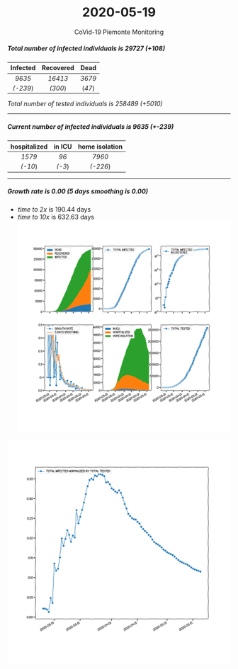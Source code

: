 <div align='center'>

# 2020-05-19
CoVid-19 Piemonte Monitoring
</div>

##### Total number of infected individuals is 29727 (+108)
Infected | Recovered | Dead
:---: | :---: | :---:
*9635* | *16413* | *3679*
*(-239*) | *(300*) | (*47*)

*Total number of tested individuals is 258489 (+5010)*
***
##### Current number of infected individuals is 9635 (+-239)
hospitalized | in ICU | home isolation
:---: | :---: | :---:
*1579* |*96* |*7960*
*(-10*) |*(-3*) |*(-226*)
***
##### Growth rate is 0.00 (5 days smoothing is 0.00)
- *time to 2x* is 190.44 days
- *time to 10x* is 632.63 days
![stats][stats]

![infected_normalized][infected_normalized]

[stats]: stats_Piemonte.png
[infected_normalized]: infected_normalized_Piemonte.png
